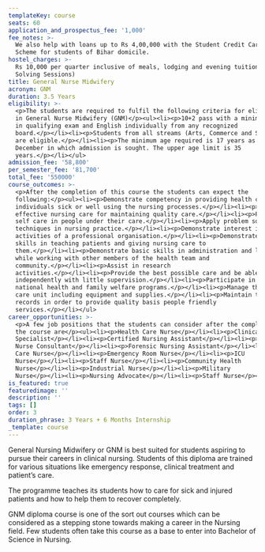 ```yaml
---
templateKey: course
seats: 60
application_and_prospectus_fee: '1,000'
fee_notes: >-
  We also help with loans up to Rs 4,00,000 with the Student Credit Card (DRCC)
  Scheme for students of Bihar domicile.
hostel_charges: >-
  Rs 10,000 per quarter inclusive of meals, lodging and evening tuition (Doubt
  Solving Sessions)
title: General Nurse Midwifery
acronym: GNM
duration: 3.5 Years
eligibility: >-
  <p>The students are required to fulfil the following criteria for eligibility
  in General Nurse Midwifery (GNM)</p><ul><li><p>10+2 pass with a minimum of 40%
  in qualifying exam and English individually from any recognized
  board.</p></li><li><p>Students from all streams (Arts, Commerce and Science)
  are eligible.</p></li><li><p>The minimum age required is 17 years as on 31st
  December in which admission is sought. The upper age limit is 35
  years.</p></li></ul>
admission_fee: '58,800'
per_semester_fee: '81,700'
total_fee: '550000'
course_outcomes: >-
  <p>After the completion of this course the students can expect the
  following:</p><ul><li><p>Demonstrate competency in providing health care to
  individuals sick or well using the nursing processes.</p></li><li><p>Provide
  effective nursing care for maintaining quality care.</p></li><li><p>Promote
  self care in people under their care.</p></li><li><p>Apply problem solving
  techniques in nursing practice.</p></li><li><p>Demonstrate interest in
  activities of a professional organisation.</p></li><li><p>Demonstrate basic
  skills in teaching patients and giving nursing care to
  them.</p></li><li><p>Demonstrate basic skills in administration and leadership
  while working with other members of the health team and
  community.</p></li><li><p>Assist in research
  activities.</p></li><li><p>Provide the best possible care and be able to work
  independently with little supervision.</p></li><li><p>Participate in all the
  national health and family welfare programs.</p></li><li><p>Manage the health
  care unit including equipment and supplies.</p></li><li><p>Maintain the
  records in order to provide quality basis people friendly
  services.</p></li></ul>
career_opportunities: >-
  <p>A few job positions that the students can consider after the completion of
  the course are</p><ul><li><p>Health Care Nurse</p></li><li><p>Clinical Nurse
  Specialist</p></li><li><p>Certified Nursing Assistant</p></li><li><p>Legal
  Nurse Consultant</p></li><li><p>Forensic Nursing Assistant</p></li><li><p>Home
  Care Nurse</p></li><li><p>Emergency Room Nurse</p></li><li><p>ICU
  Nurse</p></li><li><p>Staff Nurse</p></li><li><p>Community Health
  Nurse</p></li><li><p>Industrial Nurse</p></li><li><p>Military
  Nurse</p></li><li><p>Nursing Advocate</p></li><li><p>Staff Nurse</p></li></ul>
is_featured: true
featuredimage: ''
description: ''
tags: []
order: 3
duration_phrase: 3 Years + 6 Months Internship
_template: course
---
```


General Nursing Midwifery or GNM is best suited for students aspiring to pursue their careers in clinical nursing. Students of this diploma are trained for various situations like emergency response, clinical treatment and patient’s care. 

The programme teaches its students how to care for sick and injured patients and how to help them to recover completely. 

GNM diploma course is one of the sort out courses which can be considered as a stepping stone towards making a career in the Nursing field. Few students often take this course as a base to enter into Bachelor of Science in Nursing.
